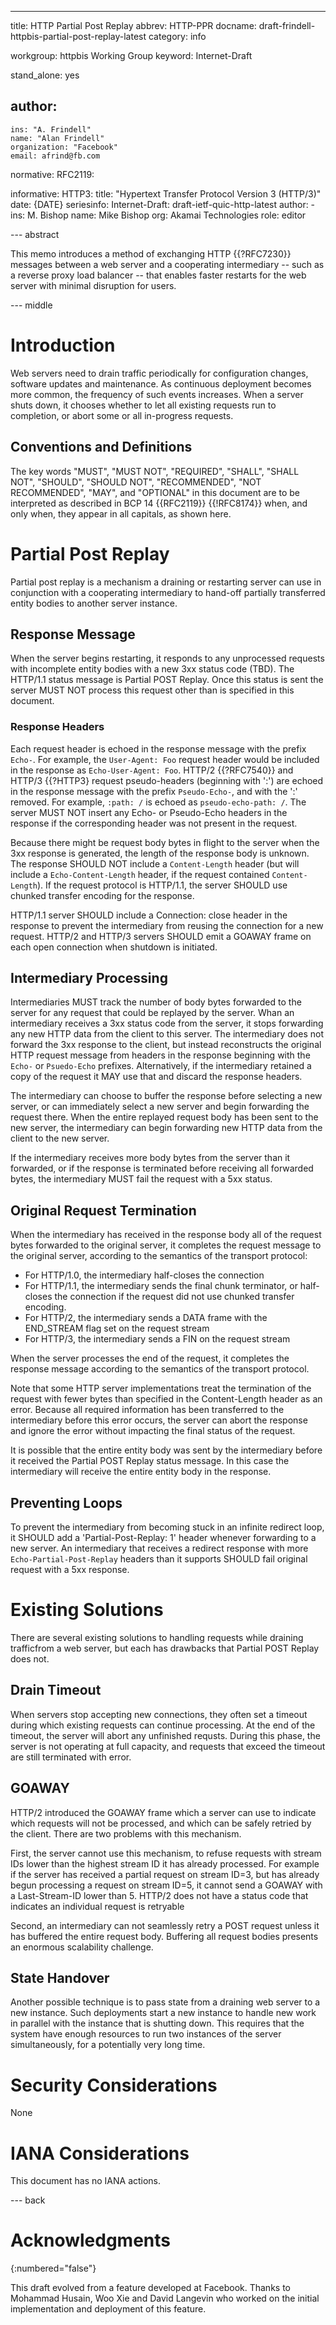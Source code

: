 ---
title: HTTP Partial Post Replay
abbrev: HTTP-PPR
docname: draft-frindell-httpbis-partial-post-replay-latest
category: info

workgroup: httpbis Working Group
keyword: Internet-Draft

stand_alone: yes

author:
 -
    ins: "A. Frindell"
    name: "Alan Frindell"
    organization: "Facebook"
    email: afrind@fb.com

normative:
  RFC2119:

informative:
  HTTP3:
    title: "Hypertext Transfer Protocol Version 3 (HTTP/3)"
    date: {DATE}
    seriesinfo:
      Internet-Draft: draft-ietf-quic-http-latest
    author:
      -
          ins: M. Bishop
          name: Mike Bishop
          org: Akamai Technologies
          role: editor

--- abstract

This memo introduces a method of exchanging HTTP {{?RFC7230}} messages between a
web server and a cooperating intermediary -- such as a reverse proxy load
balancer -- that enables faster restarts for the web server with minimal
disruption for users.

--- middle

# Introduction

Web servers need to drain traffic periodically for configuration changes,
software updates and maintenance.  As continuous deployment becomes more common,
the frequency of such events increases.  When a server shuts down, it chooses
whether to let all existing requests run to completion, or abort some or all
in-progress requests.


## Conventions and Definitions

The key words "MUST", "MUST NOT", "REQUIRED", "SHALL", "SHALL NOT", "SHOULD",
"SHOULD NOT", "RECOMMENDED", "NOT RECOMMENDED", "MAY", and "OPTIONAL" in this
document are to be interpreted as described in BCP 14 {{RFC2119}} {{!RFC8174}}
when, and only when, they appear in all capitals, as shown here.


# Partial Post Replay

Partial post replay is a mechanism a draining or restarting server can use in
conjunction with a cooperating intermediary to hand-off partially transferred
entity bodies to another server instance.

## Response Message

When the server begins restarting, it responds to any unprocessed requests with
incomplete entity bodies with a new 3xx status code (TBD).  The HTTP/1.1 status
message is Partial POST Replay.  Once this status is sent the server MUST NOT
process this request other than is specified in this document.

### Response Headers

Each request header is echoed in the response message with the prefix `Echo-`.
For example, the `User-Agent: Foo` request header would be included in the
response as `Echo-User-Agent: Foo`.  HTTP/2 {{?RFC7540}} and HTTP/3 {{?HTTP3}
request pseudo-headers (beginning with ':') are echoed in the response message
with the prefix `Pseudo-Echo-`, and with the ':' removed.  For example, `:path:
/` is echoed as `pseudo-echo-path: /`.  The server MUST NOT insert any Echo- or
Pseudo-Echo headers in the response if the corresponding header was not present
in the request.

Because there might be request body bytes in flight to the server when the 3xx
response is generated, the length of the response body is unknown.  The response
SHOULD NOT include a `Content-Length` header (but will include a
`Echo-Content-Length` header, if the request contained `Content-Length`).  If
the request protocol is HTTP/1.1, the server SHOULD use chunked transfer
encoding for the response.

HTTP/1.1 server SHOULD include a Connection: close header in the response to
prevent the intermediary from reusing the connection for a new request.  HTTP/2
and HTTP/3 servers SHOULD emit a GOAWAY frame on each open connection when
shutdown is initiated.

## Intermediary Processing

Intermediaries MUST track the number of body bytes forwarded to the server for
any request that could be replayed by the server.  Whan an intermediary receives
a 3xx status code from the server, it stops forwarding any new HTTP data from
the client to this server.  The intermediary does not forward the 3xx response
to the client, but instead reconstructs the original HTTP request message from
headers in the response beginning with the `Echo-` or `Psuedo-Echo` prefixes.
Alternatively, if the intermediary retained a copy of the request it MAY use
that and discard the response headers.

The intermediary can choose to buffer the response before selecting a new
server, or can immediately select a new server and begin forwarding the request
there.  When the entire replayed request body has been sent to the new server,
the intermediary can begin forwarding new HTTP data from the client to the new
server.

If the intermediary receives more body bytes from the server than it forwarded,
or if the response is terminated before receiving all forwarded bytes, the
intermediary MUST fail the request with a 5xx status.

## Original Request Termination

When the intermediary has received in the response body all of the request bytes
forwarded to the original server, it completes the request message to the
original server, according to the semantics of the transport protocol:

  * For HTTP/1.0, the intermediary half-closes the connection
  * For HTTP/1.1, the intermediary sends the final chunk terminator, or
half-closes the connection if the request did not use chunked transfer encoding.
  * For HTTP/2, the intermediary sends a DATA frame with the END_STREAM flag set
 on the request stream
  * For HTTP/3, the intermediary sends a FIN on the request stream

When the server processes the end of the request, it completes the response
message according to the semantics of the transport protocol.

Note that some HTTP server implementations treat the termination of the request
with fewer bytes than specified in the Content-Length header as an error.
Because all required information has been transferred to the intermediary before
this error occurs, the server can abort the response and ignore the error
without impacting the final status of the request.

It is possible that the entire entity body was sent by the intermediary before
it received the Partial POST Replay status message.  In this case the
intermediary will receive the entire entity body in the response.

## Preventing Loops

To prevent the intermediary from becoming stuck in an infinite redirect loop, it
SHOULD add a 'Partial-Post-Replay: 1' header whenever forwarding to a new
server.  An intermediary that receives a redirect response with more
`Echo-Partial-Post-Replay` headers than it supports SHOULD fail original request
with a 5xx response.

# Existing Solutions

There are several existing solutions to handling requests while draining
trafficfrom a web server, but each has drawbacks that Partial POST Replay does
not.

## Drain Timeout

When servers stop accepting new connections, they often set a timeout during
which existing requests can continue processing.  At the end of the timeout, the
server will abort any unfinished requsts.  During this phase, the server is not
operating at full capacity, and requests that exceed the timeout are still
terminated with error.

## GOAWAY

HTTP/2 introduced the GOAWAY frame which a server can use to indicate which
requests will not be processed, and which can be safely retried by the client.
There are two problems with this mechanism.

First, the server cannot use this mechanism, to refuse requests with stream IDs
lower than the highest stream ID it has already processed.  For example if the
server has received a partial request on stream ID=3, but has already begun
processing a request on stream ID=5, it cannot send a GOAWAY with a
Last-Stream-ID lower than 5.  HTTP/2 does not have a status code that indicates
an individual request is retryable

Second, an intermediary can not seamlessly retry a POST request unless it has
buffered the entire request body.  Buffering all request bodies presents an
enormous scalability challenge.

## State Handover

Another possible technique is to pass state from a draining web server to a new
instance.  Such deployments start a new instance to handle new work in parallel
with the instance that is shutting down.  This requires that the system have
enough resources to run two instances of the server simultaneously, for a
potentially very long time.


# Security Considerations

None

# IANA Considerations

This document has no IANA actions.


--- back

# Acknowledgments
{:numbered="false"}

This draft evolved from a feature developed at Facebook.  Thanks to Mohammad
Husain, Woo Xie and David Langevin who worked on the initial implementation and
deployment of this feature.
